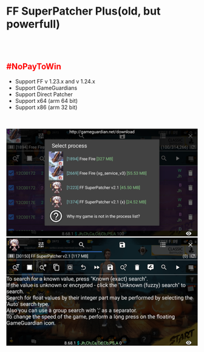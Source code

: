 <h1>FF SuperPatcher Plus(old, but powerfull)</h1>
<br></br>
<h2><a style="color:red;">#NoPayToWin</a></h2>
<ul>
  <li>Support FF v 1.23.x and v 1.24.x</li>
  <li>Support GameGuardians</li>
  <li>Support Direct Patcher</li>
  <li>Support x64 (arm 64 bit)</li>
  <li>Support x86 (arm 32 bit)</li>
</ul>
<br></br>
<img src="GameGuardians.png"></img>
<img src="GameGuardians2.png"></img>
